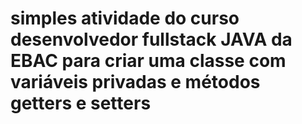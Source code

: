 # simples atividade do curso desenvolvedor fullstack JAVA da EBAC para criar uma classe com variáveis privadas e métodos getters e setters
